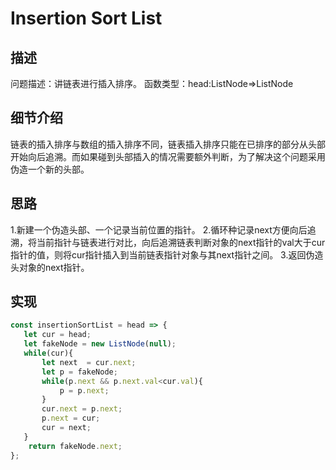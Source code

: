 # Insertion Sort List
## 描述
问题描述：讲链表进行插入排序。
函数类型：head:ListNode=>ListNode
## 细节介绍
链表的插入排序与数组的插入排序不同，链表插入排序只能在已排序的部分从头部开始向后追溯。而如果碰到头部插入的情况需要额外判断，为了解决这个问题采用伪造一个新的头部。
## 思路
1.新建一个伪造头部、一个记录当前位置的指针。
2.循环种记录next方便向后追溯，将当前指针与链表进行对比，向后追溯链表判断对象的next指针的val大于cur指针的值，则将cur指针插入到当前链表指针对象与其next指针之间。
3.返回伪造头对象的next指针。
## 实现
```javascript
const insertionSortList = head => {
   let cur = head;
   let fakeNode = new ListNode(null);
   while(cur){
       let next  = cur.next;
       let p = fakeNode;       
       while(p.next && p.next.val<cur.val){
           p = p.next;
       }
       cur.next = p.next;
       p.next = cur;
       cur = next;
   }    
    return fakeNode.next;
};
```

